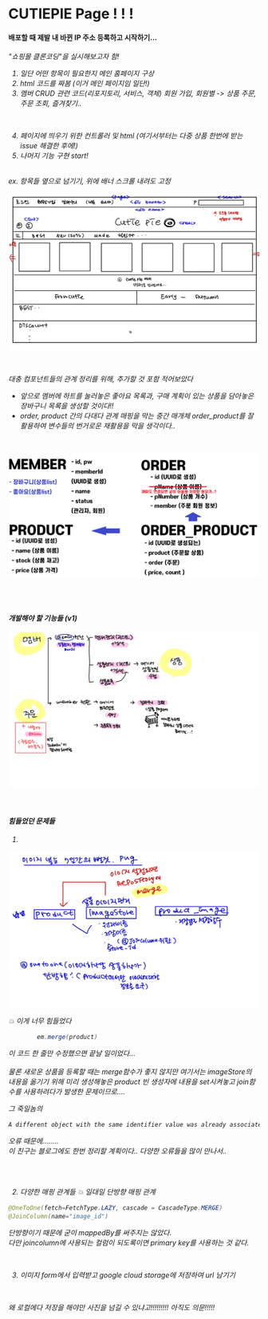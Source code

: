 # CUTIEPIE Page ! ! !


#### 배포할 때 제발 내 바뀐 IP 주소 등록하고 시작하기... 


<em>"쇼핑몰 클론코딩"<em>을 실시해보고자 함!

1. 일단 어떤 항목이 필요한지 메인 홈페이지 구상
2. html 코드를 짜봄
   (이거 메인 페이지임 일단!)
3. 멤버 CRUD 관련 코드(리포지토리, 서비스, 객체)
회원 가입, 회원별 -> 상품 주문, 주문 조회, 즐겨찾기.. 
<br>

4. 페이지에 띄우기 위한 컨트롤러 및 html
   (여기서부터는 다중 상품 한번에 받는 issue 해결한 후에!)
5. 나머지 기능 구현 start!

<br>
ex. 항목들 옆으로 넘기기, 위에 배너 스크롤 내려도 고정

<br>

![메인](./image/메인홈2.jpg)

<br>


대충 컴포넌트들의 관계 정리를 위해, 추가할 것 포함 적어보았다
- 앞으로 멤버에 하트를 눌러놓은 좋아요 목록과, 
구매 계획이 있는 상품을 담아놓은 장바구니 목록을 생성할 것이다!!
- order, product 간의 다대다 관계 매핑을 막는 중간 매개체
  order_product를 잘 활용하여 변수들의 번거로운 재활용을
  막을 생각이다..

<br>


![관계도](./image/관계도.png)

<br>
<br>

#### 개발해야 할 기능들 (v1)

![기능](./image/끄적-1.jpg)



<br>


#### 힘들었던 문제들

1)

![이미지](./image/끄적-3.jpg)

:boom: 이게 너무 힘들었다 

```java
        em.merge(product)
```
이 코드 한 줄만 수정했으면 끝날 일이었다...  
<br>
물론 새로운 상품을 등록할 때는 merge함수가 좋지 않지만 여기서는
imageStore의 내용을 옮기기 위해 미리 생성해놓은 product 빈 생성자에 내용을 set시켜놓고
join함수를 사용하려다가 발생한 문제이므로....

그 죽일놈의 
```java
A different object with the same identifier value was already associated with the session
```
오류 때문에........
<br>
이 친구는 블로그에도 한번 정리할 계획이다.. 다양한 오류들을 많이 만나서..

<br>
<br>

2. 다양한 매핑 관계들
   :boom: 일대일 단방향 매핑 관계
```java
@OneToOne(fetch=FetchType.LAZY, cascade = CascadeType.MERGE)
@JoinColumn(name="image_id")
```
단방향이기 때문에 굳이 mappedBy를 써주지는 않았다.
<br>
다만 joincolumn에 사용되는 컬럼이 되도록이면 primary key를 사용하는 것 같다.


<br>

3. 이미지 form에서 입력받고 google cloud storage에 저장하여 url 남기기
<br>

왜 로컬에다 저장을 해야만 사진을 넘길 수 있냐고!!!!!!!!! 아직도 의문!!!!!